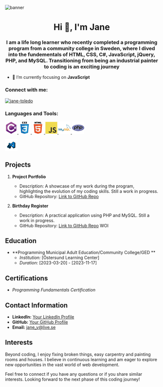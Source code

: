 <img src = "https://user-images.githubusercontent.com/74038190/221352995-5ac18bdf-1a19-4f99-bbb6-77559b220470.gif"  alt="banner" width="100%" height="20%"/> </a> 
<h1 align="center">Hi 👋, I'm Jane </h1>
<h3 align="center">I am a life long learner who recently completed a programming program from a community college in Sweden, where I dived into the fundementals of HTML, CSS, C#, JavaScript, jQuery, PHP, and MySQL. Transitioning from being an industrial painter to coding  is an exciting journey</h3>

- 🌱 I’m currently focusing on **JavaScript**

<h3 align="left">Connect with me:</h3>
<p align="left">
<a href="https://linkedin.com/in/jane-toledo" target="blank"><img align="center" src="https://raw.githubusercontent.com/rahuldkjain/github-profile-readme-generator/master/src/images/icons/Social/linked-in-alt.svg" alt="jane-toledo" height="30" width="40" /></a>
</p>

<h3 align="left">Languages and Tools:</h3>
<p align="left"> <a href="https://www.w3schools.com/cs/" target="_blank" rel="noreferrer"> <img src="https://raw.githubusercontent.com/devicons/devicon/master/icons/csharp/csharp-original.svg" alt="csharp" width="40" height="40"/> </a> <a href="https://www.w3schools.com/css/" target="_blank" rel="noreferrer"> <img src="https://raw.githubusercontent.com/devicons/devicon/master/icons/css3/css3-original-wordmark.svg" alt="css3" width="40" height="40"/> </a> <a href="https://www.w3.org/html/" target="_blank" rel="noreferrer"> <img src="https://raw.githubusercontent.com/devicons/devicon/master/icons/html5/html5-original-wordmark.svg" alt="html5" width="40" height="40"/> </a> <a href="https://developer.mozilla.org/en-US/docs/Web/JavaScript" target="_blank" rel="noreferrer"> <img src="https://raw.githubusercontent.com/devicons/devicon/master/icons/javascript/javascript-original.svg" alt="javascript" width="40" height="40"/> </a> <a href="https://www.mysql.com/" target="_blank" rel="noreferrer"> <img src="https://raw.githubusercontent.com/devicons/devicon/master/icons/mysql/mysql-original-wordmark.svg" alt="mysql" width="40" height="40"/> </a> <a href="https://www.php.net" target="_blank" rel="noreferrer"> <img src="https://raw.githubusercontent.com/devicons/devicon/master/icons/php/php-original.svg" alt="php" width="40" height="40"/> </a> </p> <img src="https://github.com/vscode-icons/vscode-icons/blob/master/images/logo.svg" alt="php" width="40" height="40"/> </a> </p>

## Projects
1. **Project Portfolio**
   - Description: A showcase of my work during the program, highlighting the evolution of my coding skills. Still a work in progress.
   - GitHub Repository: [Link to GitHub Repo](https://github.com/jyneto/1st-Website/tree/main)

2. **Birthday Register**
   - Description: A practical application using PHP and MySQL. Still a work in progress.
   - GitHub Repository: [Link to GitHub Repo](https://github.com/yourusername/task-tracker) WOI

## Education
- **Programming Municipal Adult Education/Community College/GED **
  - *Institution:* [Östersund Learning Center]
  - *Duration:* [2023-03-20] - [2023-11-17]

## Certifications
- *Programming Fundamentals Certification*

## Contact Information
- **LinkedIn:** [Your LinkedIn Profile](https://www.linkedin.com/in/jane-toledo/)
- **GitHub:** [Your GitHub Profile](https://github.com/jyneto)
- **Email:** jane_v@live.se

## Interests
Beyond coding, I enjoy fixing broken things, easy carpentry and painting rooms and houses. I believe in continuous learning and am eager to explore new opportunities in the vast world of web development.

Feel free to connect if you have any questions or if you share similar interests. Looking forward to the next phase of this coding journey!


